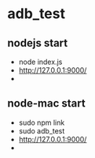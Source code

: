 # adb_test

## nodejs start
- node index.js
- http://127.0.0.1:9000/
-


## node-mac start
- sudo npm link
- sudo adb_test
- http://127.0.0.1:9000/
- 
